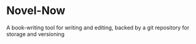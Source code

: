 # Novel-Now
A book-writing tool for writing and editing, backed by a git repository for storage and versioning
